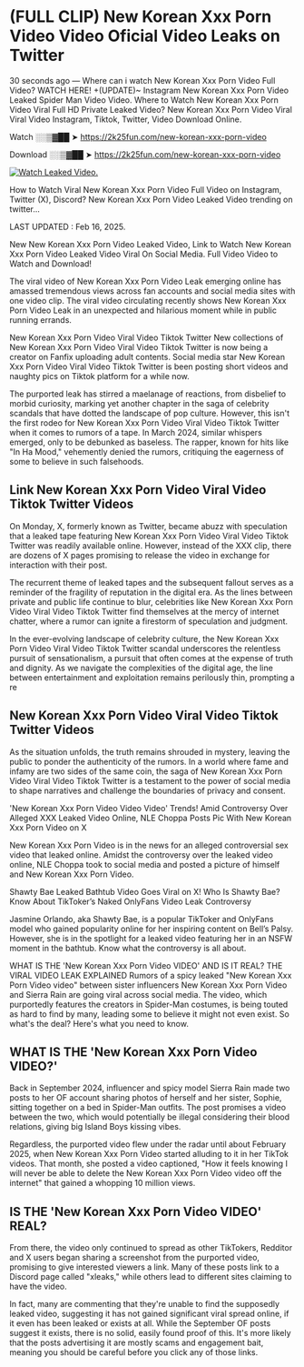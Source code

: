 # (FULL CLIP) New Korean Xxx Porn Video Video Oficial Video Leaks on Twitter

30 seconds ago — Where can i watch New Korean Xxx Porn Video Full Video? WATCH HERE! +(UPDATE)~ Instagram New Korean Xxx Porn Video Leaked Spider Man Video Video. Where to Watch New Korean Xxx Porn Video Viral Full HD Private Leaked Video? New Korean Xxx Porn Video Viral Viral Video Instagram, Tiktok, Twitter, Video Download Online.

Watch ░░▒▓██ ➤ https://2k25fun.com/new-korean-xxx-porn-video

Download ░░▒▓██ ➤ https://2k25fun.com/new-korean-xxx-porn-video

[![Watch Leaked Video.](https://miro.medium.com/v2/resize:fit:828/format:webp/1*cilzJN44JGOrTw9NJCrNHA.gif "Watch Leaked Video")](https://2k25fun.com/new-korean-xxx-porn-video)

How to Watch Viral New Korean Xxx Porn Video Full Video on Instagram, Twitter (X), Discord? New Korean Xxx Porn Video Leaked Video trending on twitter...

LAST UPDATED : Feb 16, 2025.

New New Korean Xxx Porn Video Leaked Video, Link to Watch New Korean Xxx Porn Video Leaked Video Viral On Social Media. Full Video Video to Watch and Download!

The viral video of New Korean Xxx Porn Video Leak emerging online has amassed tremendous views across fan accounts and social media sites with one video clip. The viral video circulating recently shows New Korean Xxx Porn Video Leak in an unexpected and hilarious moment while in public running errands.

New Korean Xxx Porn Video Viral Video Tiktok Twitter New collections of New Korean Xxx Porn Video Viral Video Tiktok Twitter is now being a creator on Fanfix uploading adult contents. Social media star New Korean Xxx Porn Video Viral Video Tiktok Twitter is been posting short videos and naughty pics on Tiktok platform for a while now.

The purported leak has stirred a maelanage of reactions, from disbelief to morbid curiosity, marking yet another chapter in the saga of celebrity scandals that have dotted the landscape of pop culture. However, this isn't the first rodeo for New Korean Xxx Porn Video Viral Video Tiktok Twitter when it comes to rumors of a tape. In March 2024, similar whispers emerged, only to be debunked as baseless. The rapper, known for hits like "In Ha Mood," vehemently denied the rumors, critiquing the eagerness of some to believe in such falsehoods.

## Link New Korean Xxx Porn Video Viral Video Tiktok Twitter Videos

On Monday, X, formerly known as Twitter, became abuzz with speculation that a leaked tape featuring New Korean Xxx Porn Video Viral Video Tiktok Twitter was readily available online. However, instead of the XXX clip, there are dozens of X pages promising to release the video in exchange for interaction with their post.

The recurrent theme of leaked tapes and the subsequent fallout serves as a reminder of the fragility of reputation in the digital era. As the lines between private and public life continue to blur, celebrities like New Korean Xxx Porn Video Viral Video Tiktok Twitter find themselves at the mercy of internet chatter, where a rumor can ignite a firestorm of speculation and judgment.

In the ever-evolving landscape of celebrity culture, the New Korean Xxx Porn Video Viral Video Tiktok Twitter scandal underscores the relentless pursuit of sensationalism, a pursuit that often comes at the expense of truth and dignity. As we navigate the complexities of the digital age, the line between entertainment and exploitation remains perilously thin, prompting a re

##  New Korean Xxx Porn Video Viral Video Tiktok Twitter Videos

As the situation unfolds, the truth remains shrouded in mystery, leaving the public to ponder the authenticity of the rumors. In a world where fame and infamy are two sides of the same coin, the saga of New Korean Xxx Porn Video Viral Video Tiktok Twitter is a testament to the power of social media to shape narratives and challenge the boundaries of privacy and consent.

'New Korean Xxx Porn Video Video Video' Trends! Amid Controversy Over Alleged XXX Leaked Video Online, NLE Choppa Posts Pic With New Korean Xxx Porn Video on X

New Korean Xxx Porn Video is in the news for an alleged controversial sex video that leaked online. Amidst the controversy over the leaked video online, NLE Choppa took to social media and posted a picture of himself and New Korean Xxx Porn Video.

Shawty Bae Leaked Bathtub Video Goes Viral on X! Who Is Shawty Bae? Know About TikToker’s Naked OnlyFans Video Leak Controversy

Jasmine Orlando, aka Shawty Bae, is a popular TikToker and OnlyFans model who gained popularity online for her inspiring content on Bell’s Palsy. However, she is in the spotlight for a leaked video featuring her in an NSFW moment in the bathtub. Know what the controversy is all about.

WHAT IS THE 'New Korean Xxx Porn Video VIDEO' AND IS IT REAL? THE VIRAL VIDEO LEAK EXPLAINED Rumors of a spicy leaked "New Korean Xxx Porn Video video" between sister influencers New Korean Xxx Porn Video and Sierra Rain are going viral across social media. The video, which purportedly features the creators in Spider-Man costumes, is being touted as hard to find by many, leading some to believe it might not even exist. So what's the deal? Here's what you need to know.

## WHAT IS THE 'New Korean Xxx Porn Video VIDEO?'

Back in September 2024, influencer and spicy model Sierra Rain made two posts to her OF account sharing photos of herself and her sister, Sophie, sitting together on a bed in Spider-Man outfits. The post promises a video between the two, which would potentially be illegal considering their blood relations, giving big Island Boys kissing vibes.

Regardless, the purported video flew under the radar until about February 2025, when New Korean Xxx Porn Video started alluding to it in her TikTok videos. That month, she posted a video captioned, "How it feels knowing I will never be able to delete the New Korean Xxx Porn Video video off the internet" that gained a whopping 10 million views.

## IS THE 'New Korean Xxx Porn Video VIDEO' REAL?

From there, the video only continued to spread as other TikTokers, Redditor and X users began sharing a screenshot from the purported video, promising to give interested viewers a link. Many of these posts link to a Discord page called "xleaks," while others lead to different sites claiming to have the video.

In fact, many are commenting that they're unable to find the supposedly leaked video, suggesting it has not gained significant viral spread online, if it even has been leaked or exists at all. While the September OF posts suggest it exists, there is no solid, easily found proof of this. It's more likely that the posts advertising it are mostly scams and engagement bait, meaning you should be careful before you click any of those links.